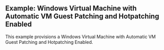 ## Example: Windows Virtual Machine with Automatic VM Guest Patching and Hotpatching Enabled

This example provisions a Windows Virtual Machine with Automatic VM Guest Patching and Hotpatching Enabled.
